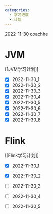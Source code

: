 ```yaml
---
categories:
  - 学习进度
  - 计划
---
```

2022-11-30 coachhe

# JVM

[[JVM学习计划]]

- [x] 2022-11-30\_1
- [x] 2022-11-30\_2
- [x] 2022-11-30\_3
- [x] 2022-11-30\_4
- [x] 2022-11-30\_5
- [x] 2022-11-30\_6
- [x] 2022-11-30\_7
- [x] 2022-11-30\_8

# Flink

[[Flink学习计划]]

- [x] 2022-11-30\_1
- [x] 2022-11-30\_2
- [ ] 2022-11-30\_3
- [ ] 2022-11-30\_4
- [ ] 2022-11-30\_5

